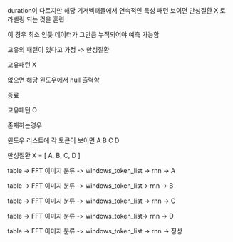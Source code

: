 

duration이 다르지만 해당 기저벡터들에서 연속적인 특성 패던  보이면  만성질환 X 로 라벨링 되는 것을 훈련

이 경우 최소  인풋 데이터가 그만큼 누적되어야 예측 가능함 



고유의 패턴이 있다고 가정 -> 만성질환



고유패턴 X 

없으면 해당 윈도우에서  null 출력함 

종료



고유패턴 O

존재하는경우 

윈도우 리스트에 각 토큰이 보이면 A B C D

만성질환 X = [ A, B, C, D ]





 table ->  FFT 이미지 분류 -> windows_token_list -> rnn ->   A

 table ->  FFT 이미지 분류 -> windows_token_list->  rnn ->   B

 table ->  FFT 이미지 분류 -> windows_token_list -> rnn ->   C

 table ->  FFT 이미지 분류 -> windows_token_list->  rnn ->   D

 table ->  FFT 이미지 분류 -> windows_token_list ->  rnn ->  정상